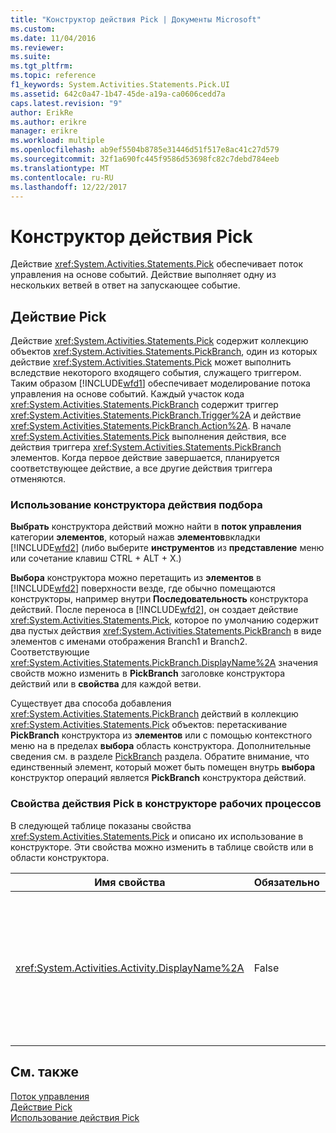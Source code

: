 ```yaml
---
title: "Конструктор действия Pick | Документы Microsoft"
ms.custom: 
ms.date: 11/04/2016
ms.reviewer: 
ms.suite: 
ms.tgt_pltfrm: 
ms.topic: reference
f1_keywords: System.Activities.Statements.Pick.UI
ms.assetid: 642c0a47-1b47-45de-a19a-ca0606cedd7a
caps.latest.revision: "9"
author: ErikRe
ms.author: erikre
manager: erikre
ms.workload: multiple
ms.openlocfilehash: ab9ef5504b8785e31446d51f517e8ac41c27d579
ms.sourcegitcommit: 32f1a690fc445f9586d53698fc82c7debd784eeb
ms.translationtype: MT
ms.contentlocale: ru-RU
ms.lasthandoff: 12/22/2017
---
```

# <a name="pick-activity-designer"></a>Конструктор действия Pick
Действие <xref:System.Activities.Statements.Pick> обеспечивает поток управления на основе событий. Действие выполняет одну из нескольких ветвей в ответ на запускающее событие.  
  
## <a name="the-pick-activity"></a>Действие Pick  
 Действие <xref:System.Activities.Statements.Pick> содержит коллекцию объектов <xref:System.Activities.Statements.PickBranch>, один из которых действие <xref:System.Activities.Statements.Pick> может выполнить вследствие некоторого входящего события, служащего триггером. Таким образом [!INCLUDE[wfd1](../workflow-designer/includes/wfd1_md.md)] обеспечивает моделирование потока управления на основе событий. Каждый участок кода <xref:System.Activities.Statements.PickBranch> содержит триггер <xref:System.Activities.Statements.PickBranch.Trigger%2A> и действие <xref:System.Activities.Statements.PickBranch.Action%2A>. В начале <xref:System.Activities.Statements.Pick> выполнения действия, все действия триггера <xref:System.Activities.Statements.PickBranch> элементов. Когда первое действие завершается, планируется соответствующее действие, а все другие действия триггера отменяются.  
  
### <a name="how-to-use-the-pick-activity-designer"></a>Использование конструктора действия подбора  
 **Выбрать** конструктора действий можно найти в **поток управления** категории **элементов**, который нажав **элементов**вкладки [!INCLUDE[wfd2](../workflow-designer/includes/wfd2_md.md)] (либо выберите **инструментов** из **представление** меню или сочетание клавиш CTRL + ALT + X.)  
  
 **Выбора** конструктора можно перетащить из **элементов** в [!INCLUDE[wfd2](../workflow-designer/includes/wfd2_md.md)] поверхности везде, где обычно помещаются конструкторы, например внутри  **Последовательность** конструктора действий. После переноса в [!INCLUDE[wfd2](../workflow-designer/includes/wfd2_md.md)], он создает действие <xref:System.Activities.Statements.Pick>, которое по умолчанию содержит два пустых действия <xref:System.Activities.Statements.PickBranch> в виде элементов с именами отображения Branch1 и Branch2. Соответствующие <xref:System.Activities.Statements.PickBranch.DisplayName%2A> значения свойств можно изменить в **PickBranch** заголовке конструктора действий или в **свойства** для каждой ветви.  
  
 Существует два способа добавления <xref:System.Activities.Statements.PickBranch> действий в коллекцию <xref:System.Activities.Statements.Pick> объектов: перетаскивание **PickBranch** конструктора из **элементов** или с помощью контекстного меню на в пределах **выбора** область конструктора. Дополнительные сведения см. в разделе [PickBranch](../workflow-designer/pickbranch-activity-designer.md) раздела. Обратите внимание, что единственный элемент, который может быть помещен внутрь **выбора** конструктор операций является **PickBranch** конструктора действий.  
  
### <a name="pick-activity-properties-in-the-workflow-designer"></a>Свойства действия Pick в конструкторе рабочих процессов  
 В следующей таблице показаны свойства <xref:System.Activities.Statements.Pick> и описано их использование в конструкторе. Эти свойства можно изменить в таблице свойств или в области конструктора.  
  
|Имя свойства|Обязательно|Использование|  
|-------------------|--------------|-----------|  
|<xref:System.Activities.Activity.DisplayName%2A>|False|Указывает дополнительное понятное имя конструктора действия <xref:System.Activities.Statements.Pick> в заголовке. Значение по умолчанию - Pick. Значение можно дополнительно изменить в таблице свойств или напрямую в заголовке конструктора операций.<br /><br /> Несмотря на то что свойство <xref:System.Activities.Activity.DisplayName%2A> не является обязательным, его все же рекомендуется использовать.|  
  
## <a name="see-also"></a>См. также  
 [Поток управления](../workflow-designer/control-flow-activity-designers.md)   
 [Действие Pick](/dotnet/framework/windows-workflow-foundation/pick-activity)   
 [Использование действия Pick](/dotnet/framework/windows-workflow-foundation/samples/using-the-pick-activity)